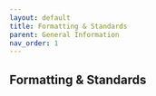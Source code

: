 ```yaml
---
layout: default
title: Formatting & Standards
parent: General Information
nav_order: 1
---
```


## Formatting & Standards